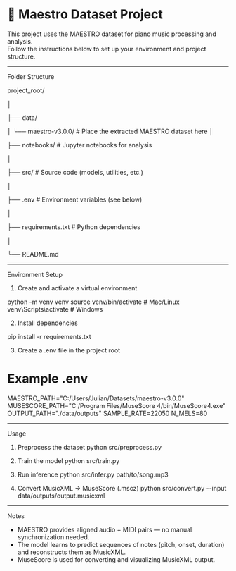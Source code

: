 # 🎵 Maestro Dataset Project

This project uses the MAESTRO dataset for piano music processing and analysis.  
Follow the instructions below to set up your environment and project structure.

---

Folder Structure

project_root/

│

├── data/

│   └── maestro-v3.0.0/           # Place the extracted MAESTRO dataset here
│

├── notebooks/                    # Jupyter notebooks for analysis

│

├── src/                          # Source code (models, utilities, etc.)

│

├── .env                          # Environment variables (see below)

│

├── requirements.txt              # Python dependencies

│

└── README.md

---

Environment Setup

1. Create and activate a virtual environment

python -m venv venv
source venv/bin/activate        # Mac/Linux
venv\Scripts\activate           # Windows

2. Install dependencies

pip install -r requirements.txt

3. Create a .env file in the project root

# Example .env
MAESTRO_PATH="C:/Users/Julian/Datasets/maestro-v3.0.0"
MUSESCORE_PATH="C:/Program Files/MuseScore 4/bin/MuseScore4.exe"
OUTPUT_PATH="./data/outputs"
SAMPLE_RATE=22050
N_MELS=80

---

Usage

1. Preprocess the dataset
python src/preprocess.py

2. Train the model
python src/train.py

3. Run inference
python src/infer.py path/to/song.mp3

4. Convert MusicXML → MuseScore (.mscz)
python src/convert.py --input data/outputs/output.musicxml

---

Notes

- MAESTRO provides aligned audio + MIDI pairs — no manual synchronization needed.  
- The model learns to predict sequences of notes (pitch, onset, duration) and reconstructs them as MusicXML.  
- MuseScore is used for converting and visualizing MusicXML output.
